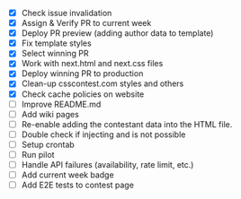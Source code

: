 - [x] Check issue invalidation
- [x] Assign & Verify PR to current week
- [x] Deploy PR preview (adding author data to template)
- [x] Fix template styles
- [x] Select winning PR
- [x] Work with next.html and next.css files
- [x] Deploy winning PR to production
- [x] Clean-up csscontest.com styles and others
- [x] Check cache policies on website
- [ ] Improve README.md
- [ ] Add wiki pages
- [ ] Re-enable adding the contestant data into the HTML file.
- [ ] Double check if injecting <scripts> and <iframes> is not possible
- [ ] Setup crontab
- [ ] Run pilot
- [ ] Handle API failures (availability, rate limit, etc.)
- [ ] Add current week badge
- [ ] Add E2E tests to contest page
